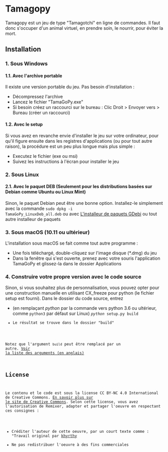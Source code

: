 # Tamagopy

Tamagopy est un jeu de type "Tamagotchi" en ligne de commandes. Il faut donc s'occuper d'un animal virtuel, en prendre soin, le nourrir,
pour éviter la mort.

## Installation

### 1. Sous Windows
#### 1.1. Avec l'archive portable

Il existe une version portable du jeu. Pas besoin d'installation :

 * Décompressez l'archive
 * Lancez le fichier "TamaGoPy.exe"
 * Si besoin créez un raccourci sur le bureau : Clic Droit > Envoyer vers > Bureau (créer un raccourci)

#### 1.2. Avec le setup

Si vous avez en revanche envie d'installer le jeu sur votre ordinateur, pour qu'il figure ensuite dans les registres d'applications (ou pour tout autre raison), la procédure est un peu plus longue mais plus simple :

 * Executez le fichier (exe ou msi)
 * Suivez les instructions à l'écran pour installer le jeu

### 2. Sous Linux

#### 2.1. Avec le paquet DEB (Seulement pour les distributions basées sur Debian comme Ubuntu ou Linux Mint)

Sinon, le paquet Debian peut être une bonne option. Installez-le simplement avec la commande <code>sudo dpkg -i TamaGoPy_LinuxDeb_all.deb</code> ou avec [L'installeur de paquets GDebi](http://doc.ubuntu-fr.org/gdebi) ou tout autre installeur de paquets

### 3. Sous macOS (10.11 ou ultérieur)

L'installation sous macOS se fait comme tout autre programme :

 * Une fois téléchargé, double-cliquez sur l'image disque (*.dmg) du jeu
 * Dans la fenêtre qui s'est ouverte, prenez avec votre souris l'application TamaGoPy et glissez-la dans le dossier Applications

### 4. Construire votre propre version avec le code source

Sinon, si vous souhaitez plus de personnalisation, vous pouvez opter pour une construction manuelle en utilisant CX_freeze pour python (le fichier setup est fourni).
Dans le dossier du code source, entrez

 * (en remplaçant *python* par la commande vers python 3.6 ou ultérieur, comme <code>python3</code> par défaut sur Linux) <code>*python* setup.py build
 * Le résultat se trouve dans le dossier "build"

Notez que l'argument <code>build</code> peut être remplacé par un autre. [Voir la liste des arguments (en anglais)](cx-freeze.readthedocs.io/en/latest/distutils.html#distutils-setup-script)

## License

Le contenu et le code est sous la license CC BY-NC 4.0 International de Creative Commons. [En savoir plus sur le site de Creative Commons](http://creativecommons.org/licenses/by-nc/4.0/). Selon cette license, vous avez l'autorisation de Remixer, adapter et partager l'oeuvre en respectant ces consignes :

 * Créditer l'auteur de cette oeuvre, par un court texte comme : "Travail original par [khyrthy](http://khyrthy.github.io)
 * Ne pas redistribuer l'oeuvre à des fins commerciales